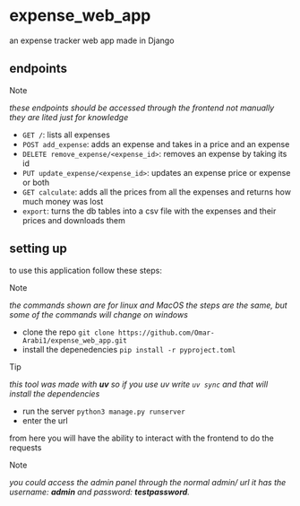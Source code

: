 # expense_web_app
an expense tracker web app made in Django

## endpoints

> [!NOTE]
> *these endpoints should be accessed through the frontend not manually they are lited just for knowledge*

- `GET /`: lists all expenses
- `POST add_expense`: adds an expense and takes in a price and an expense
- `DELETE remove_expense/<expense_id>`: removes an expense by taking its id
- `PUT update_expense/<expense_id>`: updates an expense price or expense or both
- `GET calculate`: adds all the prices from all the expenses and returns how much money was lost
- `export`: turns the db tables into a csv file with the expenses and their prices and downloads them

## setting up
to use this application follow these steps:

> [!NOTE]
> *the commands shown are for linux and MacOS the steps are the same, but some of the commands will change on windows*

- clone the repo `git clone https://github.com/Omar-Arabi1/expense_web_app.git`
- install the depenedencies `pip install -r pyproject.toml`

> [!TIP]
> *this tool was made with **uv** so if you use uv write `uv sync` and that will install the dependencies*

- run the server `python3 manage.py runserver`
- enter the url

from here you will have the ability to interact with the frontend to do the requests

> [!NOTE]
> *you could access the admin panel through the normal admin/ url it has the username: **admin** and password: **testpassword**.*